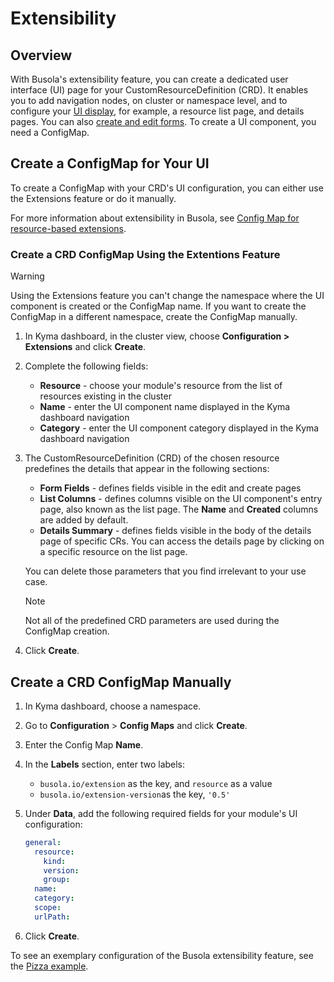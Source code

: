 # Extensibility

## Overview

With Busola's extensibility feature, you can create a dedicated user interface (UI) page for your CustomResourceDefinition (CRD). It enables you to add navigation nodes, on cluster or namespace level, and to configure your [UI display](display-section.md), for example, a resource list page, and details pages. You can also [create and edit forms](form-section.md). To create a UI component, you need a ConfigMap.

## Create a ConfigMap for Your UI

To create a ConfigMap with your CRD's UI configuration, you can either use the Extensions feature or do it manually.

For more information about extensibility in Busola, see [Config Map for resource-based extensions](resources.md).

### Create a CRD ConfigMap Using the Extentions Feature

> [!WARNING]
> Using the Extensions feature you can't change the namespace where the UI component is created or the ConfigMap name. If you want to create the ConfigMap in a different namespace, create the ConfigMap manually.

1. In Kyma dashboard, in the cluster view, choose **Configuration > Extensions** and click **Create**.

2. Complete the following fields:

   * **Resource** - choose your module's resource from the list of resources existing in the cluster
   * **Name** - enter the UI component name displayed in the Kyma dashboard navigation
   * **Category** - enter the UI component category displayed in the Kyma dashboard navigation

3. The CustomResourceDefinition (CRD) of the chosen resource predefines the details that appear in the following sections:
   * **Form Fields** - defines fields visible in the edit and create pages
   * **List Columns** - defines columns visible on the UI component's entry page, also known as the list page. The **Name** and **Created** columns are added by default.
   * **Details Summary** - defines fields visible in the body of the details page of specific CRs. You can access the details page by clicking on a specific resource on the list page.

   You can delete those parameters that you find irrelevant to your use case.

   > [!NOTE]
   > Not all of the predefined CRD parameters are used during the ConfigMap creation.

4. Click **Create**.

## Create a CRD ConfigMap Manually

1. In Kyma dashboard, choose a namespace.
2. Go to **Configuration** > **Config Maps** and click **Create**.
3. Enter the Config Map **Name**.
4. In the **Labels** section, enter two labels:
   * `busola.io/extension` as the key, and `resource` as a value
   * `busola.io/extension-version`as the key, `'0.5'`
5. Under **Data**, add the following required fields for your module's UI configuration:

   ```yaml
   general:
     resource: 
       kind:
       version:
       group:
     name:
     category:
     scope:
     urlPath:
   ```

6. Click **Create**.

To see an exemplary configuration of the Busola extensibility feature, see the [Pizza example](examples/../../../examples/pizzas/README.md).
